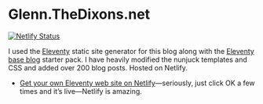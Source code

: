 # Glenn.TheDixons.net

[![Netlify Status](https://api.netlify.com/api/v1/badges/7359ff1d-51d5-43b8-b292-b6768376ef45/deploy-status)](https://app.netlify.com/sites/upbeat-banach-f0a709/deploys)

I used the [Eleventy](https://github.com/11ty/eleventy) static site generator for this blog along with the [Eleventy base blog](https://11ty.github.io/eleventy-base-blog/) starter pack. I have heavily modified the nunjuck templates and CSS and added over 200 blog posts. Hosted on Netlify.

* [Get your own Eleventy web site on Netlify](https://app.netlify.com/start/deploy?repository=https://github.com/11ty/eleventy-base-blog)—seriously, just click OK a few times and it’s live—Netlify is amazing.
